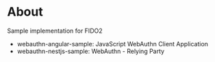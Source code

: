 # About

Sample implementation for FIDO2

- webauthn-angular-sample: JavaScript WebAuthn Client Application
- webauthn-nestjs-sample: WebAuthn - Relying Party
